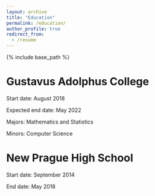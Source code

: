 ```yaml
---
layout: archive
title: "Education"
permalink: /education/
author_profile: true
redirect_from:
  - /resume
---
```


{% include base_path %}

Gustavus Adolphus College
=====
Start date: August 2018

Expected end date: May 2022

Majors: Mathematics and Statistics

Minors: Computer Science

New Prague High School
=====
Start date: September 2014

End date: May 2018
